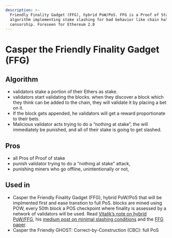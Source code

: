 ```yaml
---
description: >-
  Friendly Finality Gadget (FFG), hybrid PoW/PoS. FFG is a Proof of Stake
  algorithm implementing stake slashing for bad behavior like chain halts and
  censorship. Foreseen for Ethereum 2.0
---
```


# Casper the Friendly Finality Gadget \(FFG\)

## Algorithm

* validators stake a portion of their Ethers as stake.
* validators start validating the blocks. when they discover a block which they think can be added to the chain, they will validate it by placing a bet on it.
* If the block gets appended, he validators will get a reward proportionate to their bets.
* Malicious validator acts trying to do a “nothing at stake”, the will immediately be punished, and all of their stake is going to get slashed.

## Pros

* all Pros of Proof of stake
* punish validator trying to do a “nothing at stake” attack, 
* punishing miners who go offline, unintentionally or not,

## Used in

* Casper the Friendly Finality Gadget \(FFG\), hybrid PoW/PoS that will be implmented first and ease transtion to full PoS. blocks are mined using POW, every 50th block a POS checkpoint where finality is assessed by a network of validators will be used.  Read [Vitalik’s note on hybrid PoW/FFG](https://vitalik.ca/files/casper_note.html), his [medium post on minimal slashing conditions](https://medium.com/@VitalikButerin/minimal-slashing-conditions-20f0b500fc6c) and the [FFG paper](https://arxiv.org/abs/1710.09437).
* Casper the Friendly GHOST: Correct-by-Construction \(CBC\): full PoS

